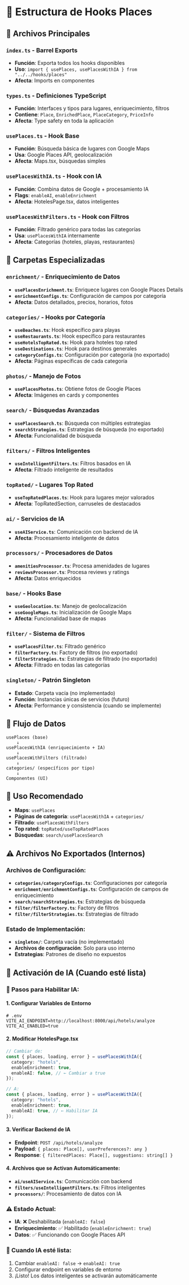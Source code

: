 # 📁 Estructura de Hooks Places

## 🎯 Archivos Principales

### **`index.ts`** - Barrel Exports
- **Función**: Exporta todos los hooks disponibles
- **Uso**: `import { usePlaces, usePlacesWithIA } from "../../hooks/places"`
- **Afecta**: Imports en componentes

### **`types.ts`** - Definiciones TypeScript
- **Función**: Interfaces y tipos para lugares, enriquecimiento, filtros
- **Contiene**: `Place`, `EnrichedPlace`, `PlaceCategory`, `PriceInfo`
- **Afecta**: Type safety en toda la aplicación

### **`usePlaces.ts`** - Hook Base
- **Función**: Búsqueda básica de lugares con Google Maps
- **Usa**: Google Places API, geolocalización
- **Afecta**: Maps.tsx, búsquedas simples

### **`usePlacesWithIA.ts`** - Hook con IA
- **Función**: Combina datos de Google + procesamiento IA
- **Flags**: `enableAI`, `enableEnrichment`
- **Afecta**: HotelesPage.tsx, datos inteligentes

### **`usePlacesWithFilters.ts`** - Hook con Filtros
- **Función**: Filtrado genérico para todas las categorías
- **Usa**: `usePlacesWithIA` internamente
- **Afecta**: Categorías (hoteles, playas, restaurantes)

## 📂 Carpetas Especializadas

### **`enrichment/`** - Enriquecimiento de Datos
- **`usePlacesEnrichment.ts`**: Enriquece lugares con Google Places Details
- **`enrichmentConfigs.ts`**: Configuración de campos por categoría
- **Afecta**: Datos detallados, precios, horarios, fotos

### **`categories/`** - Hooks por Categoría
- **`useBeaches.ts`**: Hook específico para playas
- **`useRestaurants.ts`**: Hook específico para restaurantes
- **`useHotelsTopRated.ts`**: Hook para hoteles top rated
- **`useDestinations.ts`**: Hook para destinos generales
- **`categoryConfigs.ts`**: Configuración por categoría (no exportado)
- **Afecta**: Páginas específicas de cada categoría

### **`photos/`** - Manejo de Fotos
- **`usePlacesPhotos.ts`**: Obtiene fotos de Google Places
- **Afecta**: Imágenes en cards y componentes

### **`search/`** - Búsquedas Avanzadas
- **`usePlacesSearch.ts`**: Búsqueda con múltiples estrategias
- **`searchStrategies.ts`**: Estrategias de búsqueda (no exportado)
- **Afecta**: Funcionalidad de búsqueda

### **`filters/`** - Filtros Inteligentes
- **`useIntelligentFilters.ts`**: Filtros basados en IA
- **Afecta**: Filtrado inteligente de resultados

### **`topRated/`** - Lugares Top Rated
- **`useTopRatedPlaces.ts`**: Hook para lugares mejor valorados
- **Afecta**: TopRatedSection, carruseles de destacados

### **`ai/`** - Servicios de IA
- **`useAIService.ts`**: Comunicación con backend de IA
- **Afecta**: Procesamiento inteligente de datos

### **`processors/`** - Procesadores de Datos
- **`amenitiesProcessor.ts`**: Procesa amenidades de lugares
- **`reviewsProcessor.ts`**: Procesa reviews y ratings
- **Afecta**: Datos enriquecidos

### **`base/`** - Hooks Base
- **`useGeolocation.ts`**: Manejo de geolocalización
- **`useGoogleMaps.ts`**: Inicialización de Google Maps
- **Afecta**: Funcionalidad base de mapas

### **`filter/`** - Sistema de Filtros
- **`usePlacesFilter.ts`**: Filtrado genérico
- **`filterFactory.ts`**: Factory de filtros (no exportado)
- **`filterStrategies.ts`**: Estrategias de filtrado (no exportado)
- **Afecta**: Filtrado en todas las categorías

### **`singleton/`** - Patrón Singleton
- **Estado**: Carpeta vacía (no implementado)
- **Función**: Instancias únicas de servicios (futuro)
- **Afecta**: Performance y consistencia (cuando se implemente)

## 🔄 Flujo de Datos

```
usePlaces (base) 
    ↓
usePlacesWithIA (enriquecimiento + IA)
    ↓
usePlacesWithFilters (filtrado)
    ↓
categories/ (específicos por tipo)
    ↓
Componentes (UI)
```

## 🎯 Uso Recomendado

- **Maps**: `usePlaces`
- **Páginas de categoría**: `usePlacesWithIA` + `categories/`
- **Filtrado**: `usePlacesWithFilters`
- **Top rated**: `topRated/useTopRatedPlaces`
- **Búsquedas**: `search/usePlacesSearch`

## ⚠️ Archivos No Exportados (Internos)

### **Archivos de Configuración:**
- **`categories/categoryConfigs.ts`**: Configuraciones por categoría
- **`enrichment/enrichmentConfigs.ts`**: Configuración de campos de enriquecimiento
- **`search/searchStrategies.ts`**: Estrategias de búsqueda
- **`filter/filterFactory.ts`**: Factory de filtros
- **`filter/filterStrategies.ts`**: Estrategias de filtrado

### **Estado de Implementación:**
- **`singleton/`**: Carpeta vacía (no implementado)
- **Archivos de configuración**: Solo para uso interno
- **Estrategias**: Patrones de diseño no expuestos

## 🤖 Activación de IA (Cuando esté lista)

### **🔧 Pasos para Habilitar IA:**

#### **1. Configurar Variables de Entorno**
```env
# .env
VITE_AI_ENDPOINT=http://localhost:8000/api/hotels/analyze
VITE_AI_ENABLED=true
```

#### **2. Modificar HotelesPage.tsx**
```typescript
// Cambiar de:
const { places, loading, error } = usePlacesWithIA({
  category: "hotels",
  enableEnrichment: true,
  enableAI: false, // ← Cambiar a true
});

// A:
const { places, loading, error } = usePlacesWithIA({
  category: "hotels",
  enableEnrichment: true,
  enableAI: true, // ← Habilitar IA
});
```

#### **3. Verificar Backend de IA**
- **Endpoint**: `POST /api/hotels/analyze`
- **Payload**: `{ places: Place[], userPreferences?: any }`
- **Response**: `{ filteredPlaces: Place[], suggestions: string[] }`

#### **4. Archivos que se Activan Automáticamente:**
- **`ai/useAIService.ts`**: Comunicación con backend
- **`filters/useIntelligentFilters.ts`**: Filtros inteligentes
- **`processors/`**: Procesamiento de datos con IA

### **⚠️ Estado Actual:**
- **IA**: ❌ Deshabilitada (`enableAI: false`)
- **Enriquecimiento**: ✅ Habilitado (`enableEnrichment: true`)
- **Datos**: ✅ Funcionando con Google Places API

### **🚀 Cuando IA esté lista:**
1. Cambiar `enableAI: false` → `enableAI: true`
2. Configurar endpoint en variables de entorno
3. ¡Listo! Los datos inteligentes se activarán automáticamente

